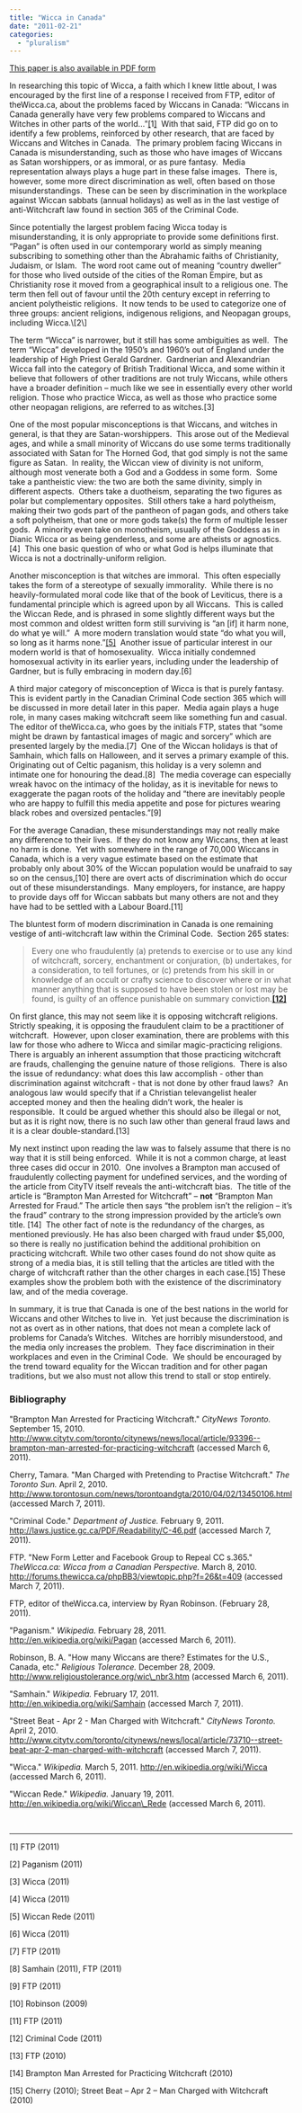 ```yaml
---
title: "Wicca in Canada"
date: "2011-02-21"
categories: 
  - "pluralism"
---
```


[This paper is also available in PDF form](http://www.anabaptistredux.com/wp-content/uploads/2013/02/Wicca-Paper.pdf)

In researching this topic of Wicca, a faith which I knew little about, I was encouraged by the first line of a response I received from FTP, editor of theWicca.ca, about the problems faced by Wiccans in Canada: “Wiccans in Canada generally have very few problems compared to Wiccans and Witches in other parts of the world…”[\[](file:///J:/Documents/MDiv/781%20-%20Canadian%20Pluralism/Wicca%20Paper.docx#_ftn1)1[\]](file:///J:/Documents/MDiv/781%20-%20Canadian%20Pluralism/Wicca%20Paper.docx#_ftn1)  With that said, FTP did go on to identify a few problems, reinforced by other research, that are faced by Wiccans and Witches in Canada.  The primary problem facing Wiccans in Canada is misunderstanding, such as those who have images of Wiccans as Satan worshippers, or as immoral, or as pure fantasy.  Media representation always plays a huge part in these false images.  There is, however, some more direct discrimination as well, often based on those misunderstandings.  These can be seen by discrimination in the workplace against Wiccan sabbats (annual holidays) as well as in the last vestige of anti-Witchcraft law found in section 365 of the Criminal Code.

<!--more-->Since potentially the largest problem facing Wicca today is misunderstanding, it is only appropriate to provide some definitions first.  “Pagan” is often used in our contemporary world as simply meaning subscribing to something other than the Abrahamic faiths of Christianity, Judaism, or Islam.  The word root came out of meaning “country dweller” for those who lived outside of the cities of the Roman Empire, but as Christianity rose it moved from a geographical insult to a religious one. The term then fell out of favour until the 20th century except in referring to ancient polytheistic religions.  It now tends to be used to categorize one of three groups: ancient religions, indigenous religions, and Neopagan groups, including Wicca.\[2\]

The term “Wicca” is narrower, but it still has some ambiguities as well.  The term “Wicca” developed in the 1950’s and 1960’s out of England under the leadership of High Priest Gerald Gardner.  Gardnerian and Alexandrian Wicca fall into the category of British Traditional Wicca, and some within it believe that followers of other traditions are not truly Wiccans, while others have a broader definition – much like we see in essentially every other world religion. Those who practice Wicca, as well as those who practice some other neopagan religions, are referred to as witches.\[3\]

One of the most popular misconceptions is that Wiccans, and witches in general, is that they are Satan-worshippers.  This arose out of the Medieval ages, and while a small minority of Wiccans do use some terms traditionally associated with Satan for The Horned God, that god simply is not the same figure as Satan.  In reality, the Wiccan view of divinity is not uniform, although most venerate both a God and a Goddess in some form.  Some take a pantheistic view: the two are both the same divinity, simply in different aspects.  Others take a duotheism, separating the two figures as polar but complementary opposites.  Still others take a hard polytheism, making their two gods part of the pantheon of pagan gods, and others take a soft polytheism, that one or more gods take(s) the form of multiple lesser gods.  A minority even take on monotheism, usually of the Goddess as in Dianic Wicca or as being genderless, and some are atheists or agnostics.\[4\]  This one basic question of who or what God is helps illuminate that Wicca is not a doctrinally-uniform religion.

Another misconception is that witches are immoral.  This often especially takes the form of a stereotype of sexually immorality.  While there is no heavily-formulated moral code like that of the book of Leviticus, there is a fundamental principle which is agreed upon by all Wiccans.  This is called the Wiccan Rede, and is phrased in some slightly different ways but the most common and oldest written form still surviving is “an \[if\] it harm none, do what ye will.”  A more modern translation would state “do what you will, so long as it harms none.”[\[5\]](file:///J:/Documents/MDiv/781%20-%20Canadian%20Pluralism/Wicca%20Paper.docx#_ftn5)  Another issue of particular interest in our modern world is that of homosexuality.  Wicca initially condemned homosexual activity in its earlier years, including under the leadership of Gardner, but is fully embracing in modern day.\[6\]

A third major category of misconception of Wicca is that is purely fantasy.  This is evident partly in the Canadian Criminal Code section 365 which will be discussed in more detail later in this paper.  Media again plays a huge role, in many cases making witchcraft seem like something fun and casual.  The editor of theWicca.ca, who goes by the initials FTP, states that “some might be drawn by fantastical images of magic and sorcery” which are presented largely by the media.\[7\]  One of the Wiccan holidays is that of Samhain, which falls on Halloween, and it serves a primary example of this.  Originating out of Celtic paganism, this holiday is a very solemn and intimate one for honouring the dead.\[8\]  The media coverage can especially wreak havoc on the intimacy of the holiday, as it is inevitable for news to exaggerate the pagan roots of the holiday and “there are inevitably people who are happy to fulfill this media appetite and pose for pictures wearing black robes and oversized pentacles.”\[9\]

For the average Canadian, these misunderstandings may not really make any difference to their lives.  If they do not know any Wiccans, then at least no harm is done.  Yet with somewhere in the range of 70,000 Wiccans in Canada, which is a very vague estimate based on the estimate that probably only about 30% of the Wiccan population would be unafraid to say so on the census,\[10\] there are overt acts of discrimination which do occur out of these misunderstandings.  Many employers, for instance, are happy to provide days off for Wiccan sabbats but many others are not and they have had to be settled with a Labour Board.\[11\]

The bluntest form of modern discrimination in Canada is one remaining vestige of anti-witchcraft law within the Criminal Code.  Section 265 states:

> Every one who fraudulently (a) pretends to exercise or to use any kind of witchcraft, sorcery, enchantment or conjuration, (b) undertakes, for a consideration, to tell fortunes, or (c) pretends from his skill in or knowledge of an occult or crafty science to discover where or in what manner anything that is supposed to have been stolen or lost may be found, is guilty of an offence punishable on summary conviction.[**\[12\]**](file:///J:/Documents/MDiv/781%20-%20Canadian%20Pluralism/Wicca%20Paper.docx#_ftn12)

On first glance, this may not seem like it is opposing witchcraft religions.  Strictly speaking, it is opposing the fraudulent claim to be a practitioner of witchcraft.  However, upon closer examination, there are problems with this law for those who adhere to Wicca and similar magic-practicing religions.  There is arguably an inherent assumption that those practicing witchcraft are frauds, challenging the genuine nature of those religions.  There is also the issue of redundancy: what does this law accomplish - other than discrimination against witchcraft - that is not done by other fraud laws?  An analogous law would specify that if a Christian televangelist healer accepted money and then the healing didn’t work, the healer is responsible.  It could be argued whether this should also be illegal or not, but as it is right now, there is no such law other than general fraud laws and it is a clear double-standard.\[13\]

My next instinct upon reading the law was to falsely assume that there is no way that it is still being enforced.  While it is not a common charge, at least three cases did occur in 2010.  One involves a Brampton man accused of fraudulently collecting payment for undefined services, and the wording of the article from CityTV itself reveals the anti-witchcraft bias.  The title of the article is “Brampton Man Arrested for Witchcraft” – **not** “Brampton Man Arrested for Fraud.” The article then says “the problem isn’t the religion – it’s the fraud” contrary to the strong impression provided by the article’s own title. \[14\]  The other fact of note is the redundancy of the charges, as mentioned previously. He has also been charged with fraud under $5,000, so there is really no justification behind the additional prohibition on practicing witchcraft. While two other cases found do not show quite as strong of a media bias, it is still telling that the articles are titled with the charge of witchcraft rather than the other charges in each case.\[15\] These examples show the problem both with the existence of the discriminatory law, and of the media coverage.

In summary, it is true that Canada is one of the best nations in the world for Wiccans and other Witches to live in.  Yet just because the discrimination is not as overt as in other nations, that does not mean a complete lack of problems for Canada’s Witches.  Witches are horribly misunderstood, and the media only increases the problem.  They face discrimination in their workplaces and even in the Criminal Code.  We should be encouraged by the trend toward equality for the Wiccan tradition and for other pagan traditions, but we also must not allow this trend to stall or stop entirely.

### Bibliography

"Brampton Man Arrested for Practicing Witchcraft." _CityNews Toronto._ September 15, 2010. http://www.citytv.com/toronto/citynews/news/local/article/93396--brampton-man-arrested-for-practicing-witchcraft (accessed March 6, 2011).

Cherry, Tamara. "Man Charged with Pretending to Practise Witchcraft." _The Toronto Sun._ April 2, 2010. http://www.torontosun.com/news/torontoandgta/2010/04/02/13450106.html (accessed March 7, 2011).

"Criminal Code." _Department of Justice._ February 9, 2011. http://laws.justice.gc.ca/PDF/Readability/C-46.pdf (accessed March 7, 2011).

FTP. "New Form Letter and Facebook Group to Repeal CC s.365." _TheWicca.ca: Wicca from a Canadian Perspective._ March 8, 2010. http://forums.thewicca.ca/phpBB3/viewtopic.php?f=26&t=409 (accessed March 7, 2011).

FTP, editor of theWicca.ca, interview by Ryan Robinson. (February 28, 2011).

"Paganism." _Wikipedia._ February 28, 2011. http://en.wikipedia.org/wiki/Pagan (accessed March 6, 2011).

Robinson, B. A. "How many Wiccans are there? Estimates for the U.S., Canada, etc." _Religious Tolerance._ December 28, 2009. http://www.religioustolerance.org/wic\_nbr3.htm (accessed March 6, 2011).

"Samhain." _Wikipedia._ February 17, 2011. http://en.wikipedia.org/wiki/Samhain (accessed March 7, 2011).

"Street Beat - Apr 2 - Man Charged with Witchcraft." _CityNews Toronto._ April 2, 2010. http://www.citytv.com/toronto/citynews/news/local/article/73710--street-beat-apr-2-man-charged-with-witchcraft (accessed March 7, 2011).

"Wicca." _Wikipedia._ March 5, 2011. http://en.wikipedia.org/wiki/Wicca (accessed March 6, 2011).

"Wiccan Rede." _Wikipedia._ January 19, 2011. http://en.wikipedia.org/wiki/Wiccan\_Rede (accessed March 6, 2011).

 

* * *

\[1\] FTP (2011)

\[2\] Paganism (2011)

\[3\] Wicca (2011)

\[4\] Wicca (2011)

\[5\] Wiccan Rede (2011)

\[6\] Wicca (2011)

\[7\] FTP (2011)

\[8\] Samhain (2011), FTP (2011)

\[9\] FTP (2011)

\[10\] Robinson (2009)

\[11\] FTP (2011)

\[12\] Criminal Code (2011)

\[13\] FTP (2010)

\[14\] Brampton Man Arrested for Practicing Witchcraft (2010)

\[15\] Cherry (2010); Street Beat – Apr 2 – Man Charged with Witchcraft (2010)
